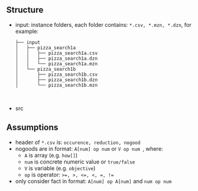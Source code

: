 ## Structure

* input: instance folders, each folder contains: `*.csv, *.mzn, *.dzn`, for example:

  ```
  ├── input
  │   ├── pizza_search1a
  │   │   ├── pizza_search1a.csv
  │   │   ├── pizza_search1a.dzn
  │   │   └── pizza_search1a.mzn
  │   └── pizza_search1b
  │       ├── pizza_search1b.csv
  │       ├── pizza_search1b.dzn
  │       └── pizza_search1b.mzn
  ```

  ​

* src

## Assumptions

* header of `*.csv` is: `occurence, reduction, nogood`
* nogoods are in format: `A[num] op num` or `V op num `, where:
  * `A` is array (e.g. `how[]`)
  * `num` is concrete numeric value or `true/false`
  * `V` is variable (e.g. `objective`)
  * `op` is operator: `>=, >, <=, <, =, !=`
* only consider fact in format: `A[num] op A[num]` and `num op num`

